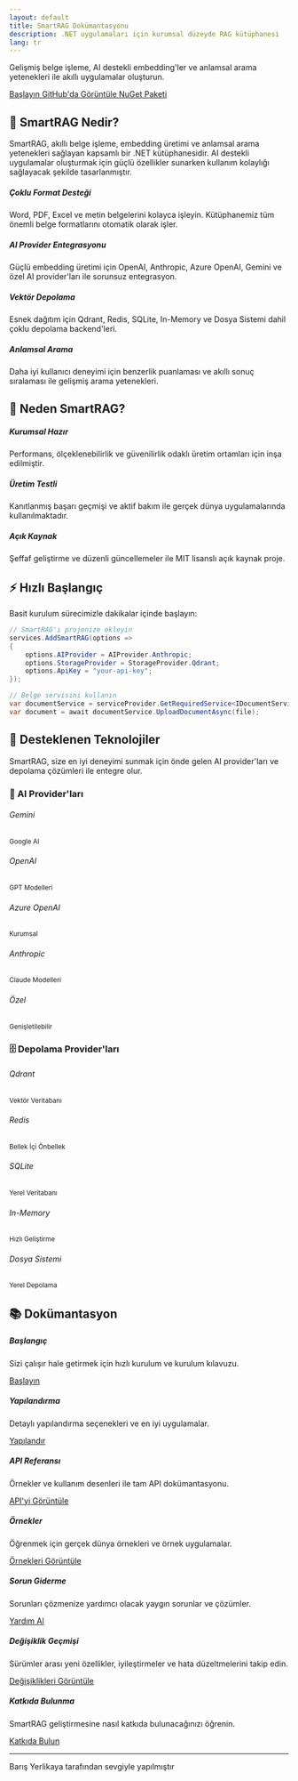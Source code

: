 ```yaml
---
layout: default
title: SmartRAG Dokümantasyonu
description: .NET uygulamaları için kurumsal düzeyde RAG kütüphanesi
lang: tr
---
```


<div class="hero-section text-center py-5 mb-5">
    <div class="hero-content">
        <div class="hero-icon mb-4">
            <i class="fas fa-brain fa-4x text-primary"></i>
        </div>
        <p class="hero-description lead mb-5">
            Gelişmiş belge işleme, AI destekli embedding'ler ve anlamsal arama yetenekleri ile akıllı uygulamalar oluşturun.
        </p>
        <div class="hero-buttons">
            <a href="{{ site.baseurl }}/tr/getting-started" class="btn btn-primary btn-lg me-3">
                <i class="fas fa-rocket me-2"></i>Başlayın
            </a>
            <a href="https://github.com/byerlikaya/SmartRAG" class="btn btn-outline-primary btn-lg me-3" target="_blank" rel="noopener noreferrer">
                <i class="fab fa-github me-2"></i>GitHub'da Görüntüle
            </a>
            <a href="https://www.nuget.org/packages/SmartRAG" class="btn btn-outline-success btn-lg" target="_blank" rel="noopener noreferrer">
                <i class="fas fa-box me-2"></i>NuGet Paketi
            </a>
        </div>
    </div>
</div>

## 🚀 SmartRAG Nedir?

SmartRAG, akıllı belge işleme, embedding üretimi ve anlamsal arama yetenekleri sağlayan kapsamlı bir .NET kütüphanesidir. AI destekli uygulamalar oluşturmak için güçlü özellikler sunarken kullanım kolaylığı sağlayacak şekilde tasarlanmıştır.

<div class="row mt-5 mb-5">
    <div class="col-md-6">
        <div class="card h-100 border-0 shadow-sm">
            <div class="card-body p-4">
                <h5 class="card-title">
                    <div class="feature-icon">
                        <i class="fas fa-file-alt text-primary"></i>
                    </div>
                    Çoklu Format Desteği
                </h5>
                <p class="card-text">Word, PDF, Excel ve metin belgelerini kolayca işleyin. Kütüphanemiz tüm önemli belge formatlarını otomatik olarak işler.</p>
            </div>
        </div>
    </div>
    <div class="col-md-6">
        <div class="card h-100 border-0 shadow-sm">
            <div class="card-body p-4">
                <h5 class="card-title">
                    <div class="feature-icon">
                        <i class="fas fa-robot text-success"></i>
                    </div>
                    AI Provider Entegrasyonu
                </h5>
                <p class="card-text">Güçlü embedding üretimi için OpenAI, Anthropic, Azure OpenAI, Gemini ve özel AI provider'ları ile sorunsuz entegrasyon.</p>
            </div>
        </div>
    </div>
</div>

<div class="row mb-5">
    <div class="col-md-6">
        <div class="card h-100 border-0 shadow-sm">
            <div class="card-body p-4">
                <h5 class="card-title">
                    <div class="feature-icon">
                        <i class="fas fa-database text-warning"></i>
                    </div>
                    Vektör Depolama
                </h5>
                <p class="card-text">Esnek dağıtım için Qdrant, Redis, SQLite, In-Memory ve Dosya Sistemi dahil çoklu depolama backend'leri.</p>
            </div>
        </div>
    </div>
    <div class="col-md-6">
        <div class="card h-100 border-0 shadow-sm">
            <div class="card-body p-4">
                <h5 class="card-title">
                    <div class="feature-icon">
                        <i class="fas fa-search text-info"></i>
                    </div>
                    Anlamsal Arama
                </h5>
                <p class="card-text">Daha iyi kullanıcı deneyimi için benzerlik puanlaması ve akıllı sonuç sıralaması ile gelişmiş arama yetenekleri.</p>
            </div>
        </div>
    </div>
</div>

## 🌟 Neden SmartRAG?

<div class="alert alert-info">
    <h5><i class="fas fa-star me-2"></i>Kurumsal Hazır</h5>
    <p class="mb-0">Performans, ölçeklenebilirlik ve güvenilirlik odaklı üretim ortamları için inşa edilmiştir.</p>
</div>

<div class="alert alert-success">
    <h5><i class="fas fa-shield-alt me-2"></i>Üretim Testli</h5>
    <p class="mb-0">Kanıtlanmış başarı geçmişi ve aktif bakım ile gerçek dünya uygulamalarında kullanılmaktadır.</p>
</div>

<div class="alert alert-warning">
    <h5><i class="fas fa-code me-2"></i>Açık Kaynak</h5>
    <p class="mb-0">Şeffaf geliştirme ve düzenli güncellemeler ile MIT lisanslı açık kaynak proje.</p>
</div>

## ⚡ Hızlı Başlangıç

Basit kurulum sürecimizle dakikalar içinde başlayın:

```csharp
// SmartRAG'ı projenize ekleyin
services.AddSmartRAG(options =>
{
    options.AIProvider = AIProvider.Anthropic;
    options.StorageProvider = StorageProvider.Qdrant;
    options.ApiKey = "your-api-key";
});

// Belge servisini kullanın
var documentService = serviceProvider.GetRequiredService<IDocumentService>();
var document = await documentService.UploadDocumentAsync(file);
```

## 🚀 Desteklenen Teknolojiler

SmartRAG, size en iyi deneyimi sunmak için önde gelen AI provider'ları ve depolama çözümleri ile entegre olur.

### 🤖 AI Provider'ları

<div class="row mt-4 mb-5">
    <div class="col-md-2 mb-3">
        <div class="provider-card text-center p-4">
            <div class="provider-icon">
                <i class="fab fa-google"></i>
            </div>
            <h6>Gemini</h6>
            <small>Google AI</small>
        </div>
    </div>
    <div class="col-md-2 mb-3">
        <div class="provider-card text-center p-4">
            <div class="provider-icon">
                <i class="fas fa-brain"></i>
            </div>
            <h6>OpenAI</h6>
            <small>GPT Modelleri</small>
        </div>
    </div>
    <div class="col-md-2 mb-3">
        <div class="provider-card text-center p-4">
            <div class="provider-icon">
                <i class="fas fa-cloud"></i>
            </div>
            <h6>Azure OpenAI</h6>
            <small>Kurumsal</small>
        </div>
    </div>
    <div class="col-md-2 mb-3">
        <div class="provider-card text-center p-4">
            <div class="provider-icon">
                <i class="fas fa-robot"></i>
            </div>
            <h6>Anthropic</h6>
            <small>Claude Modelleri</small>
        </div>
    </div>
    <div class="col-md-2 mb-3">
        <div class="provider-card text-center p-4">
            <div class="provider-icon">
                <i class="fas fa-cogs"></i>
            </div>
            <h6>Özel</h6>
            <small>Genişletilebilir</small>
        </div>
    </div>
</div>

### 🗄️ Depolama Provider'ları

<div class="row mt-4 mb-5">
    <div class="col-md-2 mb-3">
        <div class="provider-card text-center p-4">
            <div class="provider-icon">
                <i class="fas fa-cube"></i>
            </div>
            <h6>Qdrant</h6>
            <small>Vektör Veritabanı</small>
        </div>
    </div>
    <div class="col-md-2 mb-3">
        <div class="provider-card text-center p-4">
            <div class="provider-icon">
                <i class="fas fa-database"></i>
            </div>
            <h6>Redis</h6>
            <small>Bellek İçi Önbellek</small>
        </div>
    </div>
    <div class="col-md-2 mb-3">
        <div class="provider-card text-center p-4">
            <div class="provider-icon">
                <i class="fas fa-hdd"></i>
            </div>
            <h6>SQLite</h6>
            <small>Yerel Veritabanı</small>
        </div>
    </div>
    <div class="col-md-2 mb-3">
        <div class="provider-card text-center p-4">
            <div class="provider-icon">
                <i class="fas fa-microchip"></i>
            </div>
            <h6>In-Memory</h6>
            <small>Hızlı Geliştirme</small>
        </div>
    </div>
    <div class="col-md-2 mb-3">
        <div class="provider-card text-center p-4">
            <div class="provider-icon">
                <i class="fas fa-folder-open"></i>
            </div>
            <h6>Dosya Sistemi</h6>
            <small>Yerel Depolama</small>
        </div>
    </div>
</div>

## 📚 Dokümantasyon

<div class="row mt-4">
    <div class="col-md-4 mb-3">
        <div class="card h-100 border-0 shadow-sm">
            <div class="card-body text-center p-4">
                <i class="fas fa-rocket fa-2x text-primary mb-3"></i>
                <h5 class="card-title">Başlangıç</h5>
                <p class="card-text">Sizi çalışır hale getirmek için hızlı kurulum ve kurulum kılavuzu.</p>
                <a href="{{ site.baseurl }}/tr/getting-started" class="btn btn-primary">Başlayın</a>
            </div>
        </div>
    </div>
    <div class="col-md-4 mb-3">
        <div class="card h-100 border-0 shadow-sm">
            <div class="card-body text-center p-4">
                <i class="fas fa-cog fa-2x text-success mb-3"></i>
                <h5 class="card-title">Yapılandırma</h5>
                <p class="card-text">Detaylı yapılandırma seçenekleri ve en iyi uygulamalar.</p>
                <a href="{{ site.baseurl }}/tr/configuration" class="btn btn-success">Yapılandır</a>
            </div>
        </div>
    </div>
    <div class="col-md-4 mb-3">
        <div class="card h-100 border-0 shadow-sm">
            <div class="card-body text-center p-4">
                <i class="fas fa-code fa-2x text-warning mb-3"></i>
                <h5 class="card-title">API Referansı</h5>
                <p class="card-text">Örnekler ve kullanım desenleri ile tam API dokümantasyonu.</p>
                <a href="{{ site.baseurl }}/tr/api-reference" class="btn btn-warning">API'yi Görüntüle</a>
            </div>
        </div>
    </div>
</div>

<div class="row mt-4">
    <div class="col-md-3 mb-3">
        <div class="card h-100 border-0 shadow-sm">
            <div class="card-body text-center p-4">
                <i class="fas fa-lightbulb fa-2x text-info mb-3"></i>
                <h5 class="card-title">Örnekler</h5>
                <p class="card-text">Öğrenmek için gerçek dünya örnekleri ve örnek uygulamalar.</p>
                <a href="{{ site.baseurl }}/tr/examples" class="btn btn-info">Örnekleri Görüntüle</a>
            </div>
        </div>
    </div>
    <div class="col-md-3 mb-3">
        <div class="card h-100 border-0 shadow-sm">
            <div class="card-body text-center p-4">
                <i class="fas fa-tools fa-2x text-danger mb-3"></i>
                <h5 class="card-title">Sorun Giderme</h5>
                <p class="card-text">Sorunları çözmenize yardımcı olacak yaygın sorunlar ve çözümler.</p>
                <a href="{{ site.baseurl }}/tr/troubleshooting" class="btn btn-danger">Yardım Al</a>
            </div>
        </div>
    </div>
    <div class="col-md-3 mb-3">
        <div class="card h-100 border-0 shadow-sm">
            <div class="card-body text-center p-4">
                <i class="fas fa-history fa-2x text-secondary mb-3"></i>
                <h5 class="card-title">Değişiklik Geçmişi</h5>
                <p class="card-text">Sürümler arası yeni özellikler, iyileştirmeler ve hata düzeltmelerini takip edin.</p>
                <a href="{{ site.baseurl }}/tr/changelog" class="btn btn-secondary">Değişiklikleri Görüntüle</a>
            </div>
        </div>
    </div>
    <div class="col-md-3 mb-3">
        <div class="card h-100 border-0 shadow-sm">
            <div class="card-body text-center p-4">
                <i class="fas fa-hands-helping fa-2x text-dark mb-3"></i>
                <h5 class="card-title">Katkıda Bulunma</h5>
                <p class="card-text">SmartRAG geliştirmesine nasıl katkıda bulunacağınızı öğrenin.</p>
                <a href="{{ site.baseurl }}/tr/contributing" class="btn btn-dark">Katkıda Bulun</a>
            </div>
        </div>
    </div>
</div>

---

<div class="text-center mt-5">
    <p class="text-muted">
        <i class="fas fa-heart text-danger"></i> Barış Yerlikaya tarafından sevgiyle yapılmıştır
    </p>
</div>